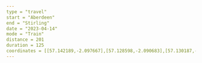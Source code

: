 ```yaml
---
type = "travel"
start = "Aberdeen"
end = "Stirling"
date = "2023-04-14"
mode = "Train"
distance = 201
duration = 125
coordinates = [[57.142189,-2.097667],[57.128598,-2.090683],[57.130187,-2.058217],[57.114975,-2.064048],[57.097926,-2.078],[57.083443,-2.096695],[57.070865,-2.119329],[57.053889,-2.13366],[57.036835,-2.145117],[57.020736,-2.159317],[57.004032,-2.172306],[56.986123,-2.182262],[56.976564,-2.20698],[56.965073,-2.229366],[56.956837,-2.258877],[56.956096,-2.291958],[56.9521,-2.321672],[56.94188,-2.34754],[56.926987,-2.341417],[56.912261,-2.353715],[56.899898,-2.379551],[56.885611,-2.400091],[56.870426,-2.420287],[56.855235,-2.440482],[56.840869,-2.461123],[56.826202,-2.482603],[56.81153,-2.504083],[56.79448,-2.514431],[56.777021,-2.517985],[56.763159,-2.494741],[56.749337,-2.471571],[56.731008,-2.476271],[56.712848,-2.472363],[56.698736,-2.474334],[56.683738,-2.460519],[56.67143,-2.484034],[56.659491,-2.510645],[56.647442,-2.536819],[56.629899,-2.545089],[56.613338,-2.561645],[56.604835,-2.591843],[56.589526,-2.599097],[56.572762,-2.587227],[56.556182,-2.593446],[56.544629,-2.618936],[56.529082,-2.637634],[56.517978,-2.663474],[56.506416,-2.688941],[56.498347,-2.719853],[56.492204,-2.752353],[56.48606,-2.784853],[56.479928,-2.81726],[56.471268,-2.846379],[56.467757,-2.876526],[56.468099,-2.909654],[56.466335,-2.943151],[56.457721,-2.969607],[56.453849,-3.00011],[56.455764,-3.032432],[56.454063,-3.062423],[56.448868,-3.092767],[56.438392,-3.121418],[56.427912,-3.15007],[56.41743,-3.178721],[56.40801,-3.207837],[56.399607,-3.238651],[56.39174,-3.268819],[56.380842,-3.296404],[56.371289,-3.324265],[56.378433,-3.354241],[56.385719,-3.383263],[56.381635,-3.414176],[56.392526,-3.432616],[56.37822,-3.429766],[56.362357,-3.435142],[56.361031,-3.467344],[56.35386,-3.498302],[56.345772,-3.529399],[56.338005,-3.560138],[56.33356,-3.592073],[56.326695,-3.621784],[56.311421,-3.640192],[56.29934,-3.665306],[56.289322,-3.693992],[56.281294,-3.723782],[56.265421,-3.737129],[56.26192,-3.768292],[56.264007,-3.800989],[56.259611,-3.834206],[56.251791,-3.865378],[56.243596,-3.895485],[56.231777,-3.919995],[56.221672,-3.946388],[56.205697,-3.962756],[56.18829,-3.966794],[56.170689,-3.956748],[56.152683,-3.955936],[56.136747,-3.938004],[56.120592,-3.935166],[56.120043,-3.934919]]
---
```

